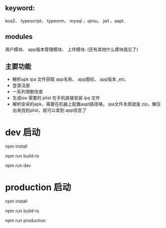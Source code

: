 ## keyword:
koa2、 typescript、 typeorm、 mysql 、qiniu、 jwt 、aapt.


## modules 
用户模块、 app版本管理模块、 上传模块. (还有其他什么模块我忘了)


## 主要功能

* 解析apk ipa 文件获取 app名称、 app图标、 app版本 ,etc.
* 登录注册
* 一系列增删改查
* 生成ios 需要的 plist 在手机直接安装 ipa 文件
* 解析安卓的apk，需要在机器上配置aapt路径咯， ipa文件本质就是 zip，解压出来找到plist，就可以拿到 app信息了












# dev 启动

npm install 

npm run build-ts

npm run dev

# production 启动

npm install 

npm run build-ts

npm run production
